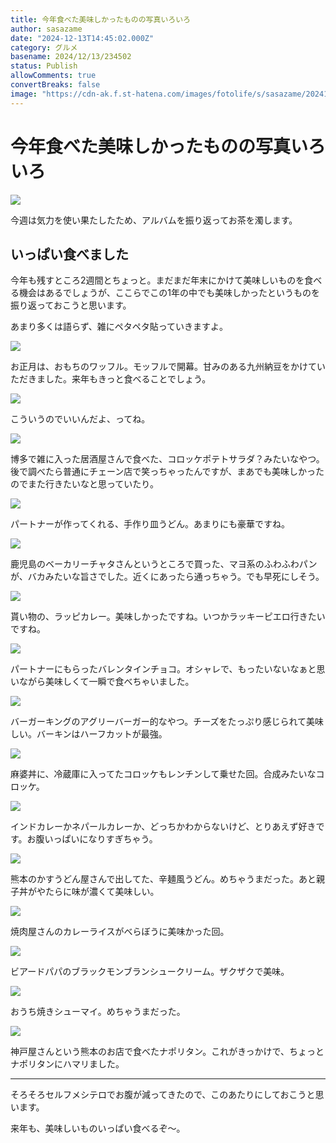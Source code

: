 ```yaml
---
title: 今年食べた美味しかったものの写真いろいろ
author: sasazame
date: "2024-12-13T14:45:02.000Z"
category: グルメ
basename: 2024/12/13/234502
status: Publish
allowComments: true
convertBreaks: false
image: "https://cdn-ak.f.st-hatena.com/images/fotolife/s/sasazame/20241213/20241213231833.png"
---
```

# 今年食べた美味しかったものの写真いろいろ

![](https://cdn-ak.f.st-hatena.com/images/fotolife/s/sasazame/20241213/20241213231833.png)

今週は気力を使い果たしたため、アルバムを振り返ってお茶を濁します。

<!-- Extended Body -->

## いっぱい食べました

今年も残すところ2週間とちょっと。まだまだ年末にかけて美味しいものを食べる機会はあるでしょうが、ここらでこの1年の中でも美味しかったというものを振り返っておこうと思います。

あまり多くは語らず、雑にペタペタ貼っていきますよ。

![](https://cdn-ak.f.st-hatena.com/images/fotolife/s/sasazame/20241213/20241213232149.png)

お正月は、おもちのワッフル。モッフルで開幕。甘みのある九州納豆をかけていただきました。来年もきっと食べることでしょう。

![](https://cdn-ak.f.st-hatena.com/images/fotolife/s/sasazame/20241213/20241213232249.png)

こういうのでいいんだよ、ってね。

![](https://cdn-ak.f.st-hatena.com/images/fotolife/s/sasazame/20241213/20241213232328.png)

博多で雑に入った居酒屋さんで食べた、コロッケポテトサラダ？みたいなやつ。後で調べたら普通にチェーン店で笑っちゃったんですが、まあでも美味しかったのでまた行きたいなと思っていたり。

![](https://cdn-ak.f.st-hatena.com/images/fotolife/s/sasazame/20241213/20241213232504.png)

パートナーが作ってくれる、手作り皿うどん。あまりにも豪華ですね。

![](https://cdn-ak.f.st-hatena.com/images/fotolife/s/sasazame/20241213/20241213232605.png)

鹿児島のベーカリーチャタさんというところで買った、マヨ系のふわふわパンが、バカみたいな旨さでした。近くにあったら通っちゃう。でも早死にしそう。

![](https://cdn-ak.f.st-hatena.com/images/fotolife/s/sasazame/20241213/20241213232701.png)

貰い物の、ラッピカレー。美味しかったですね。いつかラッキーピエロ行きたいですね。

![](https://cdn-ak.f.st-hatena.com/images/fotolife/s/sasazame/20241213/20241213232800.png)

パートナーにもらったバレンタインチョコ。オシャレで、もったいないなぁと思いながら美味しくて一瞬で食べちゃいました。

![](https://cdn-ak.f.st-hatena.com/images/fotolife/s/sasazame/20241213/20241213232902.png)

バーガーキングのアグリーバーガー的なやつ。チーズをたっぷり感じられて美味しい。バーキンはハーフカットが最強。

![](https://cdn-ak.f.st-hatena.com/images/fotolife/s/sasazame/20241213/20241213232957.png)

麻婆丼に、冷蔵庫に入ってたコロッケもレンチンして乗せた回。合成みたいなコロッケ。

![](https://cdn-ak.f.st-hatena.com/images/fotolife/s/sasazame/20241213/20241213233049.png)

インドカレーかネパールカレーか、どっちかわからないけど、とりあえず好きです。お腹いっぱいになりすぎちゃう。

![](https://cdn-ak.f.st-hatena.com/images/fotolife/s/sasazame/20241213/20241213233137.png)

熊本のかすうどん屋さんで出してた、辛麺風うどん。めちゃうまだった。あと親子丼がやたらに味が濃くて美味しい。

![](https://cdn-ak.f.st-hatena.com/images/fotolife/s/sasazame/20241213/20241213233407.png)

焼肉屋さんのカレーライスがべらぼうに美味かった回。

![](https://cdn-ak.f.st-hatena.com/images/fotolife/s/sasazame/20241213/20241213233721.png)

ビアードパパのブラックモンブランシュークリーム。ザクザクで美味。

![](https://cdn-ak.f.st-hatena.com/images/fotolife/s/sasazame/20241213/20241213233759.png)

おうち焼きシューマイ。めちゃうまだった。

![](https://cdn-ak.f.st-hatena.com/images/fotolife/s/sasazame/20241213/20241213233923.png)

神戸屋さんという熊本のお店で食べたナポリタン。これがきっかけで、ちょっとナポリタンにハマリました。

* * *

そろそろセルフメシテロでお腹が減ってきたので、このあたりにしておこうと思います。

来年も、美味しいものいっぱい食べるぞ～。